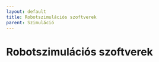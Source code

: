 ```yaml
---
layout: default
title: Robotszimulációs szoftverek
parent: Szimuláció
---
```


# Robotszimulációs szoftverek

